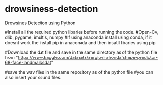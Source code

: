 # drowsiness-detection
Drowsines Detection using Python


#Install all the required python libaries before running the code.
#Open-Cv,  dlib, pygame, imultis, numpy
#if using anaconda install using conda, if it doesnt work the install pip in anaconada and then insatll libaries using pip

#Download the dat file and save in the same directory as of the python file from "https://www.kaggle.com/datasets/sergiovirahonda/shape-predictor-68-face-landmarksdat"

#save the wav files in the same repository as of the python file
#you can also insert your sound files.

